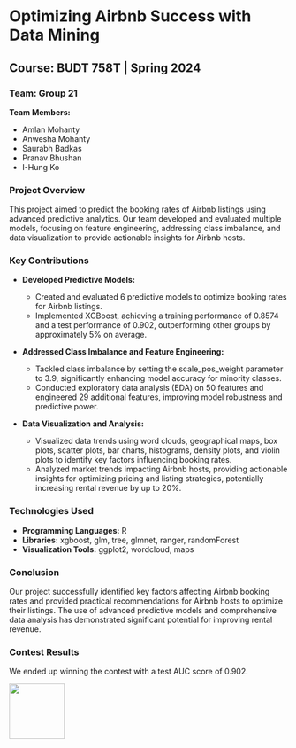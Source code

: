 # Optimizing Airbnb Success with Data Mining

## Course: BUDT 758T | Spring 2024

### Team: Group 21

**Team Members:**
- Amlan Mohanty
- Anwesha Mohanty
- Saurabh Badkas
- Pranav Bhushan
- I-Hung Ko

### Project Overview
This project aimed to predict the booking rates of Airbnb listings using advanced predictive analytics. Our team developed and evaluated multiple models, focusing on feature engineering, addressing class imbalance, and data visualization to provide actionable insights for Airbnb hosts.

### Key Contributions
- **Developed Predictive Models:**
  - Created and evaluated 6 predictive models to optimize booking rates for Airbnb listings.
  - Implemented XGBoost, achieving a training performance of 0.8574 and a test performance of 0.902, outperforming other groups by approximately 5% on average.

- **Addressed Class Imbalance and Feature Engineering:**
  - Tackled class imbalance by setting the scale_pos_weight parameter to 3.9, significantly enhancing model accuracy for minority classes.
  - Conducted exploratory data analysis (EDA) on 50 features and engineered 29 additional features, improving model robustness and predictive power.

- **Data Visualization and Analysis:**
  - Visualized data trends using word clouds, geographical maps, box plots, scatter plots, bar charts, histograms, density plots, and violin plots to identify key factors influencing booking rates.
  - Analyzed market trends impacting Airbnb hosts, providing actionable insights for optimizing pricing and listing strategies, potentially increasing rental revenue by up to 20%.


### Technologies Used
- **Programming Languages:** R
- **Libraries:** xgboost, glm, tree, glmnet, ranger, randomForest
- **Visualization Tools:** ggplot2, wordcloud, maps

### Conclusion
Our project successfully identified key factors affecting Airbnb booking rates and provided practical recommendations for Airbnb hosts to optimize their listings. The use of advanced predictive models and comprehensive data analysis has demonstrated significant potential for improving rental revenue.

### Contest Results
We ended up winning the contest with a test AUC score of 0.902. 

<img src= "https://github.com/amlanmohanty1/Airbnb-Optimizing-High-Booking-Rate/assets/72063042/14a1e26a-7817-477a-a69a-6a011f23d7a8" width="100" height="100">


